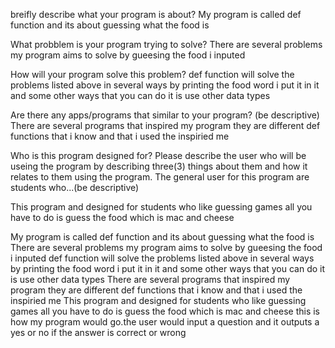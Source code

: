 breifly describe what your program is about?
My program is called def function and its about guessing what the food is 

What probblem is your program trying to solve?
There are several problems my program aims to solve by gueesing the food i inputed

How will your program solve this problem?
def function will solve the problems listed above in several ways by printing the food word i put it in it and some other ways that you can do it is use other data types

Are there any apps/programs that similar to your program? (be descriptive)
There are several programs that inspired my program  they are different def functions that i know and that i used the inspiried me

Who is this program designed for? Please describe the user who will be useing the program by describing three(3) things about them and how it relates to them using the program.
The general user for this program are students who...(be descriptive)

This program and designed for students who like guessing games all you have to do is guess the food which is mac and cheese



My program is called def function and its about guessing what the food is 
There are several problems my program aims to solve by gueesing the food i inputed
def function will solve the problems listed above in several ways by printing the food word i put it in it and some other ways that you can do it is use other data types
There are several programs that inspired my program  they are different def functions that i know and that i used the inspiried me
This program and designed for students who like guessing games all you have to do is guess the food which is mac and cheese
this is how my program would go.the user would input a question and it outputs a yes or no if the answer is correct or wrong

